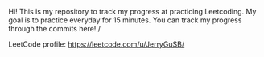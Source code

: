 Hi! This is my repository to track my progress at practicing Leetcoding. My goal is to practice everyday for 15 minutes. You can track my progress through the commits here!  /

LeetCode profile: https://leetcode.com/u/JerryGuSB/
 
